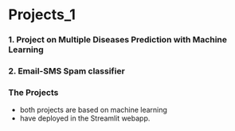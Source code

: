 # Projects_1

### 1. Project on Multiple Diseases Prediction with Machine Learning
### 2. Email-SMS Spam classifier

### The Projects
- both projects are based on machine learning 
- have deployed in the Streamlit webapp.


